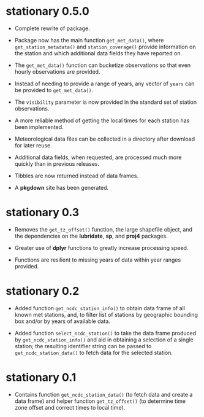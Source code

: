 # stationary 0.5.0

* Complete rewrite of package.

* Package now has the main function `get_met_data()`, where `get_station_metadata()` and `station_coverage()` provide information on the station and which additional data fields they have reported on.

* The `get_met_data()` function can bucketize observations so that even hourly observations are provided.

* Instead of needing to provide a range of years, any vector of `years` can be provided to `get_met_data()`.

* The `visibility` parameter is now provided in the standard set of station observations.

* A more reliable method of getting the local times for each station has been implemented.

* Meteorological data files can be collected in a directory after download for later reuse.

* Additional data fields, when requested, are processed much more quickly than in previous releases.

* Tibbles are now returned instead of data frames.

* A **pkgdown** site has been generated.

# stationary 0.3

* Removes the `get_tz_offset()` function, the large shapefile object, and the dependencies on the **lubridate**, **sp**, and **proj4** packages.

* Greater use of **dplyr** functions to greatly increase processing speed.

* Functions are resilient to missing years of data within year ranges provided.

# stationary 0.2

* Added function `get_ncdc_station_info()` to obtain data frame of all known met stations, and, to filter list of stations by geographic bounding box and/or by years of available data.

* Added function `select_ncdc_station()` to take the data frame produced by `get_ncdc_station_info()` and aid in obtaining a selection of a single station; the resulting identifier string can be passed to `get_ncdc_station_data()` to fetch data for the selected station.

# stationary 0.1

* Contains function `get_ncdc_station_data()` (to fetch data and create a data frame) and helper function `get_tz_offset()` (to determine time zone offset and correct times to local time).

